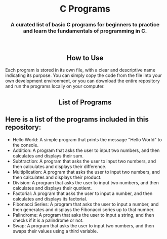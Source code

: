 <h1 align="center">C Programs</h1>


<h3 align="center">A curated list of basic C programs for beginners to practice and learn the fundamentals of programming in C.</h3>
<br>
<h2 align="center">How to Use</h2>

</p>Each program is stored in its own file, with a clear and descriptive name indicating its purpose. You can simply copy the code from the file into your own development environment, or you can download the entire repository and run the programs locally on your computer.</p>


<h2 align="center">List of Programs</h2>

## Here is a list of the programs included in this repository:

- Hello World: A simple program that prints the message "Hello World" to the console.
- Addition: A program that asks the user to input two numbers, and then calculates and displays their sum.
- Subtraction: A program that asks the user to input two numbers, and then calculates and displays their difference.
- Multiplication: A program that asks the user to input two numbers, and then calculates and displays their product.
- Division: A program that asks the user to input two numbers, and then calculates and displays their quotient.
- Factorial: A program that asks the user to input a number, and then calculates and displays its factorial.
- Fibonacci Series: A program that asks the user to input a number, and then generates and displays the Fibonacci series up to that number.
- Palindrome: A program that asks the user to input a string, and then checks if it is a palindrome or not.
- Swap: A program that asks the user to input two numbers, and then swaps their values using a third variable.

